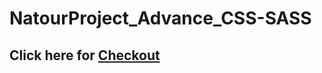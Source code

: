 # NatourProject_Advance_CSS-SASS

<h2> Click here for <a href="https://mp-214.github.io/NatourProject_Advance_CSS-SASS/">Checkout</a></h2>
